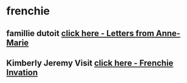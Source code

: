 # frenchie

## famillie dutoit [click here - Letters from Anne-Marie](./dutoit/)

## Kimberly Jeremy Visit [click here - Frenchie Invation](./mobile/)
